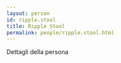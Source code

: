 ```yaml
---
layout: person
id: ripple.stool
title: Ripple Stool
permalink: people/ripple.stool.html
---
```


Dettagli della persona